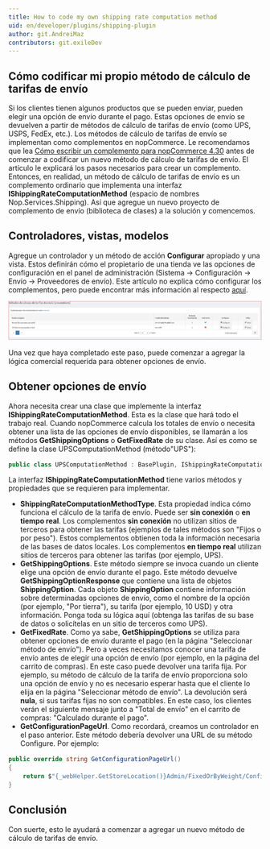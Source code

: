 ```yaml
---
title: How to code my own shipping rate computation method
uid: en/developer/plugins/shipping-plugin
author: git.AndreiMaz
contributors: git.exileDev
---
```


## Cómo codificar mi propio método de cálculo de tarifas de envío

Si los clientes tienen algunos productos que se pueden enviar, pueden elegir una opción de envío durante el pago. Estas opciones de envío se devuelven a partir de métodos de cálculo de tarifas de envío (como UPS, USPS, FedEx, etc.). Los métodos de cálculo de tarifas de envío se implementan como complementos en nopCommerce. Le recomendamos que lea [Cómo escribir un complemento para nopCommerce 4.30](xref:en/developer/plugins/how-to-write-plugin-4.30) antes de comenzar a codificar un nuevo método de cálculo de tarifas de envío. El artículo le explicará los pasos necesarios para crear un complemento. Entonces, en realidad, un método de cálculo de tarifas de envío es un complemento ordinario que implementa una interfaz **IShippingRateComputationMethod** (espacio de nombres Nop.Services.Shipping). Así que agregue un nuevo proyecto de complemento de envío (biblioteca de clases) a la solución y comencemos.

## Controladores, vistas, modelos

Agregue un controlador y un método de acción **Configurar** apropiado y una vista. Estos definirán cómo el propietario de una tienda ve las opciones de configuración en el panel de administración (Sistema → Configuración → Envío → Proveedores de envío). Este artículo no explica cómo configurar los complementos, pero puede encontrar más información al respecto [aquí](xref:en/Getting-started/configure-shipping/shipping-Suppliers/index).

![shipping-plugin_1](_static/shipping-plugin/shipping-plugin_1.png)

Una vez que haya completado este paso, puede comenzar a agregar la lógica comercial requerida para obtener opciones de envío.

## Obtener opciones de envío

Ahora necesita crear una clase que implemente la interfaz **IShippingRateComputationMethod**. Esta es la clase que hará todo el trabajo real. Cuando nopCommerce calcula los totales de envío o necesita obtener una lista de las opciones de envío disponibles, se llamarán a los métodos **GetShippingOptions** o **GetFixedRate** de su clase. Así es como se define la clase UPSComputationMethod (método"UPS"):

```csharp
public class UPSComputationMethod : BasePlugin, IShippingRateComputationMethod
```

La interfaz **IShippingRateComputationMethod** tiene varios métodos y propiedades que se requieren para implementar.

- **ShippingRateComputationMethodType**. Esta propiedad indica cómo funciona el cálculo de la tarifa de envío. Puede ser **sin conexión** o **en tiempo real**. Los complementos **sin conexión** no utilizan sitios de terceros para obtener las tarifas (ejemplos de tales métodos son "Fijos o por peso"). Estos complementos obtienen toda la información necesaria de las bases de datos locales. Los complementos **en tiempo real** utilizan sitios de terceros para obtener las tarifas (por ejemplo, UPS).
- **GetShippingOptions**. Este método siempre se invoca cuando un cliente elige una opción de envío durante el pago. Este método devuelve **GetShippingOptionResponse** que contiene una lista de objetos **ShippingOption**. Cada objeto **ShippingOption** contiene información sobre determinadas opciones de envío, como el nombre de la opción (por ejemplo, "Por tierra"), su tarifa (por ejemplo, 10 USD) y otra información. Ponga toda su lógica aquí (obtenga las tarifas de su base de datos o solicítelas en un sitio de terceros como UPS).
- **GetFixedRate**. Como ya sabe, **GetShippingOptions** se utiliza para obtener opciones de envío durante el pago (en la página "Seleccionar método de envío"). Pero a veces necesitamos conocer una tarifa de envío antes de elegir una opción de envío (por ejemplo, en la página del carrito de compras). En este caso puede devolver una tarifa fija. Por ejemplo, su método de cálculo de la tarifa de envío proporciona solo una opción de envío y no es necesario esperar hasta que el cliente lo elija en la página "Seleccionar método de envío". La devolución será **nula**, si sus tarifas fijas no son compatibles. En este caso, los clientes verán el siguiente mensaje junto a "Total de envío" en el carrito de compras: "Calculado durante el pago".
- **GetConfigurationPageUrl**. Como recordará, creamos un controlador en el paso anterior. Este método debería devolver una URL de su método Configure. Por ejemplo:

```csharp
public override string GetConfigurationPageUrl()
{
    return $"{_webHelper.GetStoreLocation()}Admin/FixedOrByWeight/Configure";
}
```

## Conclusión

Con suerte, esto le ayudará a comenzar a agregar un nuevo método de cálculo de tarifas de envío.
